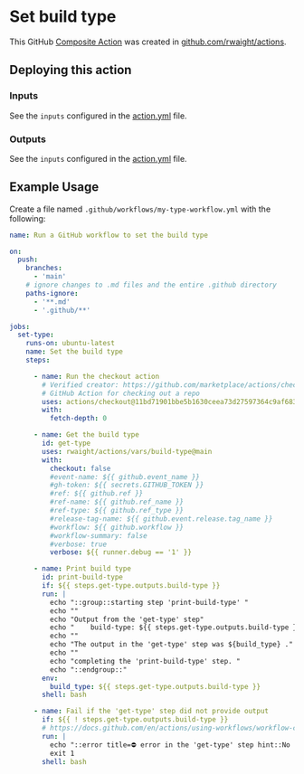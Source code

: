 # Set build type

This GitHub [Composite Action](https://docs.github.com/en/actions/sharing-automations/creating-actions/creating-a-composite-action) was created in [github.com/rwaight/actions](https://github.com/rwaight/actions).


## Deploying this action

### Inputs

See the `inputs` configured in the [action.yml](action.yml) file.


### Outputs

See the `inputs` configured in the [action.yml](action.yml) file.


## Example Usage

Create a file named `.github/workflows/my-type-workflow.yml` with the following:
```yml
name: Run a GitHub workflow to set the build type

on:
  push:
    branches:
      - 'main'
    # ignore changes to .md files and the entire .github directory
    paths-ignore:
      - '**.md'
      - '.github/**'

jobs:
  set-type:
    runs-on: ubuntu-latest
    name: Set the build type
    steps:

      - name: Run the checkout action
        # Verified creator: https://github.com/marketplace/actions/checkout
        # GitHub Action for checking out a repo
        uses: actions/checkout@11bd71901bbe5b1630ceea73d27597364c9af683 # v4.2.2
        with:
          fetch-depth: 0

      - name: Get the build type
        id: get-type
        uses: rwaight/actions/vars/build-type@main
        with:
          checkout: false
          #event-name: ${{ github.event_name }}
          #gh-token: ${{ secrets.GITHUB_TOKEN }}
          #ref: ${{ github.ref }}
          #ref-name: ${{ github.ref_name }}
          #ref-type: ${{ github.ref_type }}
          #release-tag-name: ${{ github.event.release.tag_name }}
          #workflow: ${{ github.workflow }}
          #workflow-summary: false
          #verbose: true
          verbose: ${{ runner.debug == '1' }}

      - name: Print build type
        id: print-build-type
        if: ${{ steps.get-type.outputs.build-type }}
        run: |
          echo "::group::starting step 'print-build-type' "
          echo ""
          echo "Output from the 'get-type' step"
          echo "    build-type: ${{ steps.get-type.outputs.build-type }} "
          echo ""
          echo "The output in the 'get-type' step was ${build_type} ."
          echo ""
          echo "completing the 'print-build-type' step. "
          echo "::endgroup::"
        env:
          build_type: ${{ steps.get-type.outputs.build-type }}
        shell: bash

      - name: Fail if the 'get-type' step did not provide output
        if: ${{ ! steps.get-type.outputs.build-type }}
        # https://docs.github.com/en/actions/using-workflows/workflow-commands-for-github-actions#setting-an-error-message
        run: |
          echo "::error title=⛔ error in the 'get-type' step hint::No output provided"
          exit 1
        shell: bash
```
